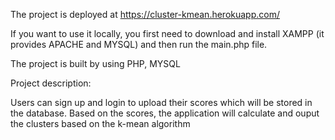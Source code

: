 The project is deployed at https://cluster-kmean.herokuapp.com/

If you want to use it locally, you first need to download and install XAMPP (it provides APACHE and MYSQL) and then run the main.php file.

The project is built by using PHP, MYSQL

Project description:

Users can sign up and login to upload their scores which will be stored in the database.
Based on the scores, the application will calculate and ouput the clusters based on the k-mean algorithm
